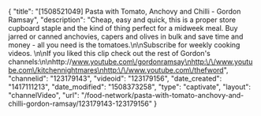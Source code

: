 {
    "title": "[1508521049] Pasta with Tomato, Anchovy and Chilli - Gordon Ramsay",
    "description": "Cheap, easy and quick, this is a proper store cupboard staple and the kind of thing perfect for a midweek meal. Buy jarred or canned anchovies, capers and olives in bulk and save time and money - all you need is the tomatoes.\n\nSubscribe for weekly cooking videos. \n\nIf you liked this clip check out the rest of Gordon's channels:\n\nhttp:\/\/www.youtube.com\/gordonramsay\nhttp:\/\/www.youtube.com\/kitchennightmares\nhttp:\/\/www.youtube.com\/thefword",
    "channelid": "123179143",
    "videoid": "123179156",
    "date_created": "1417111213",
    "date_modified": "1508373258",
    "type": "captivate",
    "layout": "channelVideo",
    "url": "\/food-network\/pasta-with-tomato-anchovy-and-chilli-gordon-ramsay\/123179143-123179156"
}
